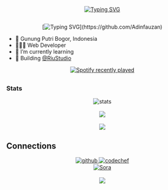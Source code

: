 <div align="center">
	
[![Typing SVG](https://readme-typing-svg.herokuapp.com?font=Fira+Code&pause=1000&color=F7E800FD&center=true&width=435&lines=%3C%F0%9F%91%8B+Hello%2C+World!+%2F+%3E;%3C%F0%9F%91%8B+Halo%2C+Dunia!+%2F+%3E;%3C%F0%9F%91%8B+Suki%2C+Desu!+%2F+%3E;%3C%F0%9F%91%8B+Negara%2C+Indonesia!+%2F+%3E)](https://github.com/Adinfauzan)
  
</div>  

##

<div align="center">

[![Typing SVG](https://readme-typing-svg.herokuapp.com?font=firacode&color=%23F7C51D&size=18&vCenter=true&height=16&lines=👋+Hey+there,+I'm+Adin+Fauzan.;💻+A+self+taught+programmer,+student.;👨🏻‍💻+Full+Stack+Developer.)](https://github.com/Adinfauzan)

</div>
  
- 🏫 Gunung Putri Bogor, Indonesia
- 👨🏻‍💻 Web Developer
- 🌱 I’m currently learning
- 🏢 Building [@RiuStudio](https://github.com/RiuStudio)
</div>

<!--
Spotify
-->

<div align="center">
  <a href="https://open.spotify.com/user/31g3qe65he5vuqibcwjkkijuksay" target="_blank">
    <img src="https://spotify-recently-played-readme.vercel.app/api?user=31g3qe65he5vuqibcwjkkijuksay&count=1&unique=true" alt="Spotify recently played"  />
  </a>
</div>

##
 
### Stats

<div align="center">
<img alt="stats" src="https://github-readme-streak-stats.herokuapp.com/?user=Adinfauzan&hide_border=true&theme=tokyonight" />
</div>
<br/>

<div align="center">
<img src="https://github-readme-stats.vercel.app/api?username=Adinfauzan&hide_border=true&hide_title=true&theme=tokyonight&show_icons=true&count_private=true&color=random" align="center" />
</div>
<br/>

<div align="center">
<img src="https://github-readme-stats.vercel.app/api/top-langs/?username=Adinfauzan&hide_border=true&hide_title=true&layout=compact&theme=tokyonight" align="center" /></div>

###

## Connections

<div align="center">
	
<a href="https://github.com/Adinfauzan" target="_blank">
<img src=https://img.shields.io/badge/github-%2324292e.svg?&style=plastic&logo=github&logoColor=white alt=github style="margin-bottom: 1px;" />
</a>

<a href="https://www.codechef.com/users/adinfauzan" target="_blank">
<img src=https://img.shields.io/badge/CodeChef-%23000000.svg?&style=plastic&logo=codechef&logoColor=white alt=codechef style="margin-bottom: 1px;" />
</a>

<br/>

<a href="https://discadia.com/Soraa" target="_blank">
<img src=https://img.shields.io/discord/1116971049045729302?&style=plastic&logo=discord&logoColor=white
alt=Sora Server style="margin-bottom: 1px;"/>
</a>
</div>

<br/>

<div align="center">
<a href="https://github.com/Adinfauzan" target="_blank">
<img src="https://komarev.com/ghpvc/?username=Adinfauzan&&style=plastic&logo=profile&label=Views" align="center"/>
</a>
</div>
